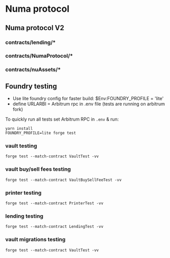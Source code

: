 # Numa protocol

## Numa protocol V2

### contracts/lending/*
### contracts/NumaProtocol/*
### contracts/nuAssets/*

## Foundry testing

- Use lite foundry config for faster build: $Env:FOUNDRY_PROFILE = 'lite'
- define URLARBI = Arbitrum rpc  in .env file (tests are running on arbitrum fork)

To quickly run all tests set Arbitrum RPC in `.env` & run:

```shell
yarn install
FOUNDRY_PROFILE=lite forge test
```

### vault testing

```shell
forge test --match-contract VaultTest -vv 
```


### vault buy/sell fees testing

```shell
forge test --match-contract VaultBuySellFeeTest -vv 
```


### printer testing

```shell
forge test --match-contract PrinterTest -vv 
```


### lending testing

```shell
forge test --match-contract LendingTest -vv 
```


### vault migrations testing

```shell
forge test --match-contract VaultTest -vv 
```
